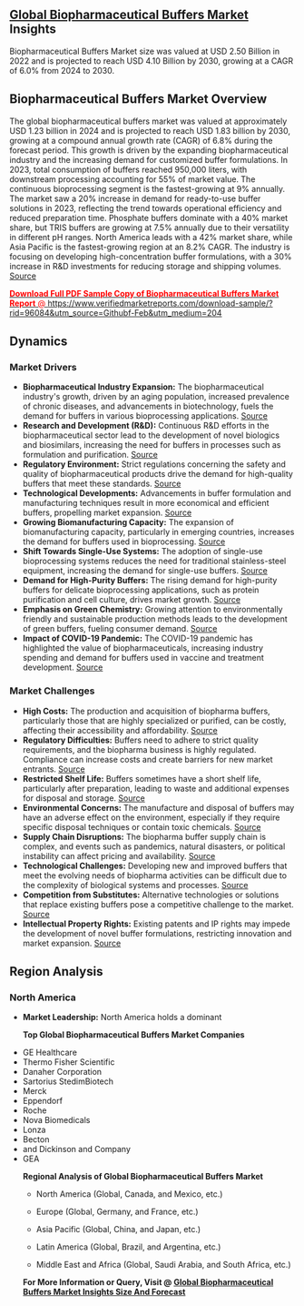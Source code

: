 <h2><a href="https://www.verifiedmarketreports.com/download-sample/?rid=96084&amp;utm_source=Githubf&amp;utm_medium=204" target="_blank">Global Biopharmaceutical Buffers Market</a> Insights</h2><p>Biopharmaceutical Buffers Market size was valued at USD 2.50 Billion in 2022 and is projected to reach USD 4.10 Billion by 2030, growing at a CAGR of 6.0% from 2024 to 2030.</p><p> <h2>Biopharmaceutical Buffers Market Overview</h2> <p>The global biopharmaceutical buffers market was valued at approximately USD 1.23 billion in 2024 and is projected to reach USD 1.83 billion by 2030, growing at a compound annual growth rate (CAGR) of 6.8% during the forecast period. This growth is driven by the expanding biopharmaceutical industry and the increasing demand for customized buffer formulations. In 2023, total consumption of buffers reached 950,000 liters, with downstream processing accounting for 55% of market value. The continuous bioprocessing segment is the fastest-growing at 9% annually. The market saw a 20% increase in demand for ready-to-use buffer solutions in 2023, reflecting the trend towards operational efficiency and reduced preparation time. Phosphate buffers dominate with a 40% market share, but TRIS buffers are growing at 7.5% annually due to their versatility in different pH ranges. North America leads with a 42% market share, while Asia Pacific is the fastest-growing region at an 8.2% CAGR. The industry is focusing on developing high-concentration buffer formulations, with a 30% increase in R&D investments for reducing storage and shipping volumes. <a href="https://www.statsmarketresearch.com/global-biopharmaceutical-buffers-2024-984-8014028">Source</a></p> <p><a href="https://www.statsmarketresearch.com/global-biopharmaceutical-buffers-2024-984-8014028"><p><span class=""><span style="color: #ff0000;"><strong>Download Full PDF Sample Copy of Biopharmaceutical Buffers Market Report</strong> @ </span><a href="https://www.verifiedmarketreports.com/download-sample/?rid=96084&amp;utm_source=Githubf-Feb&amp;utm_medium=204" target="_blank">https://www.verifiedmarketreports.com/download-sample/?rid=96084&amp;utm_source=Githubf-Feb&amp;utm_medium=204</a></span></p></a></p> <h2>Dynamics</h2> <h3>Market Drivers</h3> <ul> <li><strong>Biopharmaceutical Industry Expansion:</strong> The biopharmaceutical industry's growth, driven by an aging population, increased prevalence of chronic diseases, and advancements in biotechnology, fuels the demand for buffers in various bioprocessing applications. <a href="https://www.verifiedmarketresearch.com/product/biopharma-buffer-market/">Source</a></li> <li><strong>Research and Development (R&D):</strong> Continuous R&D efforts in the biopharmaceutical sector lead to the development of novel biologics and biosimilars, increasing the need for buffers in processes such as formulation and purification. <a href="https://www.verifiedmarketresearch.com/product/biopharma-buffer-market/">Source</a></li> <li><strong>Regulatory Environment:</strong> Strict regulations concerning the safety and quality of biopharmaceutical products drive the demand for high-quality buffers that meet these standards. <a href="https://www.verifiedmarketresearch.com/product/biopharma-buffer-market/">Source</a></li> <li><strong>Technological Developments:</strong> Advancements in buffer formulation and manufacturing techniques result in more economical and efficient buffers, propelling market expansion. <a href="https://www.verifiedmarketresearch.com/product/biopharma-buffer-market/">Source</a></li> <li><strong>Growing Biomanufacturing Capacity:</strong> The expansion of biomanufacturing capacity, particularly in emerging countries, increases the demand for buffers used in bioprocessing. <a href="https://www.verifiedmarketresearch.com/product/biopharma-buffer-market/">Source</a></li> <li><strong>Shift Towards Single-Use Systems:</strong> The adoption of single-use bioprocessing systems reduces the need for traditional stainless-steel equipment, increasing the demand for single-use buffers. <a href="https://www.verifiedmarketresearch.com/product/biopharma-buffer-market/">Source</a></li> <li><strong>Demand for High-Purity Buffers:</strong> The rising demand for high-purity buffers for delicate bioprocessing applications, such as protein purification and cell culture, drives market growth. <a href="https://www.verifiedmarketresearch.com/product/biopharma-buffer-market/">Source</a></li> <li><strong>Emphasis on Green Chemistry:</strong> Growing attention to environmentally friendly and sustainable production methods leads to the development of green buffers, fueling consumer demand. <a href="https://www.verifiedmarketresearch.com/product/biopharma-buffer-market/">Source</a></li> <li><strong>Impact of COVID-19 Pandemic:</strong> The COVID-19 pandemic has highlighted the value of biopharmaceuticals, increasing industry spending and demand for buffers used in vaccine and treatment development. <a href="https://www.verifiedmarketresearch.com/product/biopharma-buffer-market/">Source</a></li> </ul> <h3>Market Challenges</h3> <ul> <li><strong>High Costs:</strong> The production and acquisition of biopharma buffers, particularly those that are highly specialized or purified, can be costly, affecting their accessibility and affordability. <a href="https://www.verifiedmarketresearch.com/product/biopharma-buffer-market/">Source</a></li> <li><strong>Regulatory Difficulties:</strong> Buffers need to adhere to strict quality requirements, and the biopharma business is highly regulated. Compliance can increase costs and create barriers for new market entrants. <a href="https://www.verifiedmarketresearch.com/product/biopharma-buffer-market/">Source</a></li> <li><strong>Restricted Shelf Life:</strong> Buffers sometimes have a short shelf life, particularly after preparation, leading to waste and additional expenses for disposal and storage. <a href="https://www.verifiedmarketresearch.com/product/biopharma-buffer-market/">Source</a></li> <li><strong>Environmental Concerns:</strong> The manufacture and disposal of buffers may have an adverse effect on the environment, especially if they require specific disposal techniques or contain toxic chemicals. <a href="https://www.verifiedmarketresearch.com/product/biopharma-buffer-market/">Source</a></li> <li><strong>Supply Chain Disruptions:</strong> The biopharma buffer supply chain is complex, and events such as pandemics, natural disasters, or political instability can affect pricing and availability. <a href="https://www.verifiedmarketresearch.com/product/biopharma-buffer-market/">Source</a></li> <li><strong>Technological Challenges:</strong> Developing new and improved buffers that meet the evolving needs of biopharma activities can be difficult due to the complexity of biological systems and processes. <a href="https://www.verifiedmarketresearch.com/product/biopharma-buffer-market/">Source</a></li> <li><strong>Competition from Substitutes:</strong> Alternative technologies or solutions that replace existing buffers pose a competitive challenge to the market. <a href="https://www.verifiedmarketresearch.com/product/biopharma-buffer-market/">Source</a></li> <li><strong>Intellectual Property Rights:</strong> Existing patents and IP rights may impede the development of novel buffer formulations, restricting innovation and market expansion. <a href="https://www.verifiedmarketresearch.com/product/biopharma-buffer-market/">Source</a></li> </ul> <h2>Region Analysis</h2> <h3>North America</h3> <ul> <li><strong>Market Leadership:</strong> North America holds a dominant</p><p><strong>Top Global Biopharmaceutical Buffers Market Companies</strong></p><div data-test-id=""><p><li>GE Healthcare</li><li> Thermo Fisher Scientific</li><li> Danaher Corporation</li><li> Sartorius StedimBiotech</li><li> Merck</li><li> Eppendorf</li><li> Roche</li><li> Nova Biomedicals</li><li> Lonza</li><li> Becton</li><li> and Dickinson and Company</li><li> GEA</li></p><div><strong>Regional Analysis of&nbsp;Global Biopharmaceutical Buffers Market</strong></div><ul><li dir="ltr"><p dir="ltr">North America&nbsp;(Global, Canada, and Mexico, etc.)</p></li><li dir="ltr"><p dir="ltr">Europe (Global, Germany, and France, etc.)</p></li><li dir="ltr"><p dir="ltr">Asia Pacific&nbsp;(Global, China, and Japan, etc.)</p></li><li dir="ltr"><p dir="ltr">Latin America&nbsp;(Global, Brazil, and Argentina, etc.)</p></li><li dir="ltr">Middle East and Africa&nbsp;(Global, Saudi Arabia, and South Africa, etc.)</li></ul><p><strong>For More Information or Query, Visit @&nbsp;</strong><strong><a href="https://www.verifiedmarketreports.com/product/global-biopharmaceutical-buffers-market-growth-2019-2024/?utm_source=Githubf&amp;utm_medium=204" target="_blank">Global Biopharmaceutical Buffers Market Insights Size And Forecast</a></strong></p></div>
